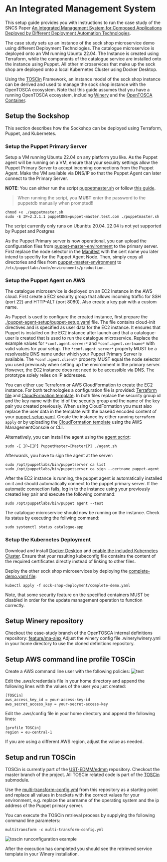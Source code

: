 # An Integrated Management System

This setup guide provides you with instructions to run the case study of the SNCS Paper [An Integrated Management System for Composed Applications Deployed by Different Deployment Automation Technologies]().

The case study sets up an instance of the sock shop microservice demo using different Deployment Technologies.
The catalogue microservice is deployed onto an VM running Ubuntu 22.04. The Instance is created using Terraform, while the components of the catalogue service are installed onto the instance using Puppet.
All other microservices that make up the sock shop are deployed onto a local Kubernetes Cluster using Docker Desktop.

Using the [TOSCin](https://github.com/UST-EDMM/edmm/tree/master/TOSCin) Framework, an instance model of the sock shop instance can be derived and used to manage the sock shop instance with the OpenTOSCA ecosystem.
Note that this guide assumes that you have a running OpenTOSCA ecosystem, including [Winery](https://github.com/OpenTOSCA/winery) and the [OpenTOSCA Container](https://github.com/OpenTOSCA/container).



## Setup the Sockshop

This section describes how the Sockshop can be deployed using Terraform, Puppet, and Kubernetes.

### Setup the Puppet Primary Server

Setup a VM running Ubuntu 22.04 on any platform you like.
As the Puppet agent will be running on a VM, ensure that your secuirty settings allow the Puppet Primary Server to accept incoming connections from the Puppet Agent.
Make the VM available via DNS/IP so that the Puppet Agent can later connect to the Primary Server.

**NOTE**: You can either run the script [puppetmaster.sh](./puppetmaster.sh) or follow [this guide](https://github.com/UST-EDMM/edmm/blob/master/TOSCin/readme.md).
> When running the script, you **MUST** enter the password to the puppetdb manually when prompted!!

```shell script
chmod +x ./puppetmaster.sh
sudo -E IP=2.2.1.1 puppetDNS=puppet-master.test.com ./puppetmaster.sh
```

The script currently only runs on Ubunbtu 20.04. 22.04 is not yet supported by Puppet and Postgres


As the Puppet Primary server is now operational, you can upload the configuration files from [puppet-master-environment](puppet-master-environment) to the primary server.
First replace the node selector in the [Manifest](puppet-master-environment/manifests/site-aws.pp) with the cert name you later intend to specifiy for the Puppet Agent Node.
Then, simply copy all directories and files from [puppet-master-environment](puppet-master-environment) to `/etc/puppetlabs/code/environments/production`.





### Setup the Puppet Agent on AWS

The catalogue microservice is deployed on an EC2 Instance in the AWS cloud.
First create a EC2 security group that allows incoming traffic for SSH (port 22) and HTTP-ALT (port 8080).
Also create a key pair with a custom name.

As Puppet is used to configure the created instance, first prepare the [./puppet-agent-setup/puppet-setup.yaml](./puppet-agent-setup/puppet-setup.yaml) file.
The file contains cloud-init directives and is specified as user data for the EC2 instance.
It ensures that Puppet is installed on the EC2 instance after launch and that a catalogue-user is created that is used to run the catalogue microservice.
Replace the example values for `*conf.agent.server*` and `*conf.agent.certname*` with valid values for your setup.
The `*conf.agent.server*` property MUST be a resolveable DNS name under which your Puppet Primary Server is available.
The `*conf.agent.client*` property MUST equal the node selector you used previously when setting up the environment in the primary server.
However, the EC2 instance does not need to be accessible via DNS.
The prototype solely relies on IP addresses.

You can either use Terraform or AWS CloudFormation to create the EC2 instance.
For both technologies a configuration file is provided: [Terraform file](./puppet-agent-setup/main.tf) and [CloudFormation template](puppet-agent-setup/aws-cloudformation-template.json).
In both files replace the security group id and the key name with the id of the security group and the name of the key pair you created previously.
When using CloudFormation you must also replace the user data in the template with the base64 encoded content of your [puppet-setup.yaml](puppet-agent-setup/puppet-setup.yaml).
Create the instance by either running `terraform apply` or by uploading the [CloudFormation template](puppet-agent-setup/aws-cloudformation-template.json) using the AWS ManagementConsole or CLI.

Alternatively, you can install the agent using the [agent script](puppetagent.sh):

```script
sudo -E IP=[IP] PuppetMaster=[MasterIP] ./agent.sh
```

Afterwards, you have to sign the agent at the server:

```script
sudo /opt/puppetlabs/bin/puppetserver ca list
sudo /opt/puppetlabs/bin/puppetserver ca sign --certname puppet-agent
```


After the EC2 instance is running, the puppet agent is automatically installed on it and should automatically connect to the puppet primary server.
If the automatic connection fails, log in to the instance using your previously created key pair and execute the following command:

```shell script
sudo /opt/puppetlabs/bin/puppet agent --test
```

The catalogue microservice should now be running on the instance.
Check its status by executing the follwing command:

```shell script
sudo systemctl status catalogue-app
```




### Setup the Kubernetes Deployment

Download and install [Docker Desktop](https://www.docker.com/products/docker-desktop)
and [enable the included Kubernetes Cluster](https://docs.docker.com/desktop/kubernetes).
Ensure that your resulting kubeconfig file contains the content of the required certificates directly instead of linking to other files.

Deploy the other sock shop microservices by deploying the [complete-demo.yaml file](sock-shop-deployment/complete-demo.yaml):

```shell
kubectl apply -f sock-shop-deployment/complete-demo.yaml
```

Note, that some security feature on the specified containers MUST be disabled in order for the update management operation to function correctly.

## Setup Winery repository

Checkout the case-study branch of the OpenTOSCA internal definitions
repository: [feature/ma-alex](https://github.com/OpenTOSCA/tosca-definitions-internal/tree/feature/ma-alex)
Adjust the winery config file .winery/winery.yml in your home directory to use the cloned definitions repository.

## Setup AWS command line profile TOSCin

Create a AWS command line user with the following policies:
![test](aws-toscin-rights.png)

Edit the .aws/credentials file in your home directory and append the following lines with the values of the user you just created:

```
[TOSCin]
aws_access_key_id = your-access-key-id
aws_secret_access_key = your-secret-access-key
```

Edit the .aws/config file in your home directory and append the following lines:

```
[profile TOSCin]
region = eu-central-1
```

If you are using a different AWS region, adjust the value as needed.

## Setup and run TOSCin

TOSCin is currently part of the [UST-EDMM/edmm](https://github.com/UST-EDMM/edmm) repository. Checkout the master branch
of the project. All TOSCin related code is part of the [TOSCin](https://github.com/UST-EDMM/edmm/tree/master/TOSCin)
submodule.

Use the [multi-transform-config.yml](multi-transform-config.yml) from this repository as a starting point and replace
all values in brackets with the correct values for your environment, e.g. replace the username of the operating system
and the ip address of the Puppet primary server.

You can execute the TOSCin retrieval process by supplying the following command line parameters:

```
multitransform -c multi-transform-config.yml
```
![toscin runconfiguration example](toscin-runconfiguration.png)

After the execution has completed you should see the retrieved service template in your Winery installation. 

